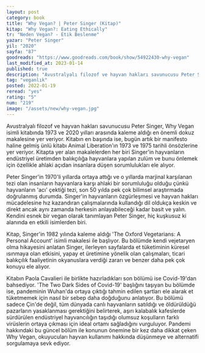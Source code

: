 ```yaml
---
layout: post
category: book
title: "Why Vegan? | Peter Singer (Kitap)"
kitap: "Why Vegan?: Eating Ethically"
tr: "Neden Vegan? - Etik Beslenme"
yazar: "Peter Singer"
yil: "2020"
sayfa: "87"
goodreads: "https://www.goodreads.com/book/show/54922430-why-vegan"
last_modified_at: 2023-01-14
published: true
description: "Avustralyalı filozof ve hayvan hakları savunucusu Peter Singer, Why Vegan isimli kitabında 1973 ve 2020 yılları arasında kaleme aldığı en önemli dokuz makalesine yer veriyor."
tag: "veganlık"
posted: 2022-01-19
reread: "yes"
rating: "5"
num: "219"
image: "/assets/new/why-vegan.jpg"
---
```


Avustralyalı filozof ve hayvan hakları savunucusu Peter Singer, Why Vegan isimli kitabında 1973 ve 2020 yılları arasında kaleme aldığı en önemli dokuz makalesine yer veriyor. Kitabın en başında ise, bugün artık bir manifesto haline gelmiş ünlü kitabı Animal Liberation'ın 1973 ve 1975 tarihli önsözlerine yer veriyor. Kitapta yer alan makalelerden her biri Singer'in hayvanların endüstriyel üretimden balıkçılığa hayvanlara yapılan zulüm ve bunu önlemek için özellikle ahlaki açıdan insanlara düşen sorumlulukları ele alıyor.

Peter Singer'in 1970'li yıllarda ortaya attığı ve o yıllarda marjinal karşılanan tezi olan insanların hayvanlara karşı ahlaki bir sorumluluğu olduğu çünkü hayvanların 'acı' çektiği tezi, son 50 yılda pek çok bilimsel araştırmada doğrulanmış durumda. Singer'in hayvanların özgürleşmesi ve hayvan hakları mücadelesine hız kazandıran çalışmalarında kullandığı dil oldukça keskin ve direkt ancak aynı zamanda herkesin anlayabileceği kadar basit ve yalın. Kendini esnek bir vegan olarak tanımlayan Peter Singer, hiç kuşkusuz ki alanında en etkili isimlerden biri.

Kitap, Singer'in 1982 yılında kaleme aldığı 'The Oxford Vegetarians: A Personal Account' isimli makalesi ile başlıyor. Bu bölümde kendi vejetaryen olma hikayesini anlatan Singer, ilerleyen sayfalarda et tüketiminin küresel ısınmaya olan etkisini, yapay et üretimine yönelik olan çalışmaları, ticari balıkçılık faaliyetinin okyanuslara verdiği zararı ve benzer daha pek çok konuyu ele alıyor.

Kitabın Paola Cavalieri ile birlikte hazırladıkları son bölümü ise Covid-19'dan bahsediyor. 'The Two Dark Sides of Covid-19' başlığını taşıyan bu bölümde ise, pandeminin Wuhan'da ortaya çıktığı tahmin edilen şartları ele alarak et tüketmemek için nasıl bir sebep daha doğduğunu anlatıyor. Bu bölümü sadece Çin'de değil, tüm dünyada canlı hayvanların satıldığı ve öldürüldüğü pazarların yasaklanması gerektiğini belirterek, aşırı kalabalık kafeslerde sürdürülen endüstriyel hayvancılığın taşıdığı olumsuz koşulların farklı virüslerin ortaya çıkması için ideal ortamı sağladığını vurguluyor. Pandemi hakkındaki bu güncel bölüm ile konunun önemine bir kez daha dikkat çeken Why Vegan, okuyucuları hayvan kullanımı hakkında düşünmeye ve alternatifi sorgulamaya sevk ediyor.
